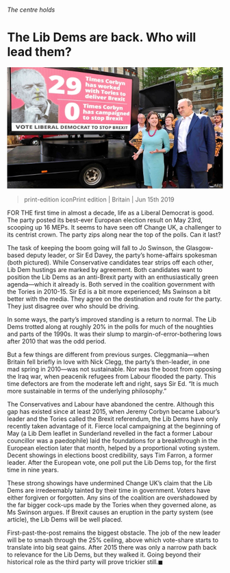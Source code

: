 ###### The centre holds

# The Lib Dems are back. Who will lead them? 

![image](images/20190615_BRP001_0.jpg) 

> print-edition iconPrint edition | Britain | Jun 15th 2019 

FOR THE first time in almost a decade, life as a Liberal Democrat is good. The party posted its best-ever European election result on May 23rd, scooping up 16 MEPs. It seems to have seen off Change UK, a challenger to its centrist crown. The party zips along near the top of the polls. Can it last? 

The task of keeping the boom going will fall to Jo Swinson, the Glasgow-based deputy leader, or Sir Ed Davey, the party’s home-affairs spokesman (both pictured). While Conservative candidates tear strips off each other, Lib Dem hustings are marked by agreement. Both candidates want to position the Lib Dems as an anti-Brexit party with an enthusiastically green agenda—which it already is. Both served in the coalition government with the Tories in 2010-15. Sir Ed is a bit more experienced; Ms Swinson a bit better with the media. They agree on the destination and route for the party. They just disagree over who should be driving. 

In some ways, the party’s improved standing is a return to normal. The Lib Dems trotted along at roughly 20% in the polls for much of the noughties and parts of the 1990s. It was their slump to margin-of-error-bothering lows after 2010 that was the odd period. 

But a few things are different from previous surges. Cleggmania—when Britain fell briefly in love with Nick Clegg, the party’s then-leader, in one mad spring in 2010—was not sustainable. Nor was the boost from opposing the Iraq war, when peacenik refugees from Labour flooded the party. This time defectors are from the moderate left and right, says Sir Ed. “It is much more sustainable in terms of the underlying philosophy.” 

The Conservatives and Labour have abandoned the centre. Although this gap has existed since at least 2015, when Jeremy Corbyn became Labour’s leader and the Tories called the Brexit referendum, the Lib Dems have only recently taken advantage of it. Fierce local campaigning at the beginning of May (a Lib Dem leaflet in Sunderland revelled in the fact a former Labour councillor was a paedophile) laid the foundations for a breakthrough in the European election later that month, helped by a proportional voting system. Decent showings in elections boost credibility, says Tim Farron, a former leader. After the European vote, one poll put the Lib Dems top, for the first time in nine years. 

These strong showings have undermined Change UK’s claim that the Lib Dems are irredeemably tainted by their time in government. Voters have either forgiven or forgotten. Any sins of the coalition are overshadowed by the far bigger cock-ups made by the Tories when they governed alone, as Ms Swinson argues. If Brexit causes an eruption in the party system (see article), the Lib Dems will be well placed. 

First-past-the-post remains the biggest obstacle. The job of the new leader will be to smash through the 25% ceiling, above which vote-share starts to translate into big seat gains. After 2015 there was only a narrow path back to relevance for the Lib Dems, but they walked it. Going beyond their historical role as the third party will prove trickier still.◼ 

